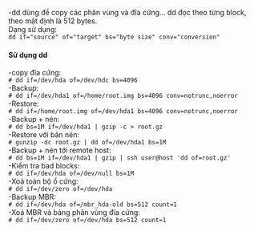 ﻿-dd dùng để copy các phân vùng và đĩa cứng… dd đọc theo từng block, theo mật định là 512 bytes.  
Dạng sử dụng:  
`dd if="source" of="target" bs="byte size" conv="conversion"`

#### Sử dụng dd

-copy đĩa cứng:  
`# dd if=/dev/hda of=/dev/hdc bs=4096`  
-Backup:  
`# dd if=/dev/hda1 of=/home/root.img bs=4096 conv=notrunc,noerror`  
-Restore:  
`# dd if=/home/root.img of=/dev/hda1 bs=4096 conv=notrunc,noerror`  
-Backup + nén:  
`# dd bs=1M if=/dev/hda1 | gzip -c > root.gz`  
-Restore với bản nén:  
`# gunzip -dc root.gz | dd of=/dev/hda1 bs=1M`  
-Backup + nén tới remote host:  
`# dd bs=1M if=/dev/hda1 | gzip | ssh user@host 'dd of=root.gz'`  
-Kiểm tra bad blocks:  
`# dd if=/dev/hda of=/dev/null bs=1M`  
-Xoá toàn bộ ổ cứng:  
`# dd if=/dev/zero of=/dev/hda`  
-Backup MBR:  
`# dd if=/dev/hda of=/mbr_hda-old bs=512 count=1`  
-Xoá MBR và bảng phân vùng đĩa cứng:  
`# dd if=/dev/zero of=/dev/hda bs=512 count=1`
